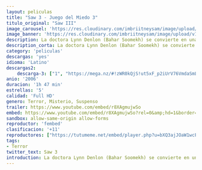 ```yaml
---
layout: peliculas
title: "Saw 3 - Juego del Miedo 3"
titulo_original: "Saw III"
image_carousel: 'https://res.cloudinary.com/imbriitneysam/image/upload/v1544141719/saw3-poster-min.jpg'
image_banner: 'https://res.cloudinary.com/imbriitneysam/image/upload/v1544141719/saw3-banner-min.jpg'
description: La doctora Lynn Denlon (Bahar Soomekh) se convierte en una de las piezas del más reciente juego del famoso asesino (Tobin Bell). Secuestrada y trasladada a una bodega abandonada, ella descubre a Jigsaw postrado en una cama y muriendo. La tarea de Lynn es mantener con vida al maniaco asesino el tiempo suficiente para que Jeff (Angus Macfadyen), la otra víctima, complete su propia tarea. Ambos ignoran que Jigsaw tiene planes mucho más grandes y mortales.
description_corta: La doctora Lynn Denlon (Bahar Soomekh) se convierte en una de las piezas del más reciente juego del famoso asesino (Tobin Bell). Secuestrada y trasladada a una bodega abandonada, ella descubre a Jigsaw postrado en una cama y muriendo. La...
category: 'peliculas'
descargas: 'yes'
idioma: 'Latino'
descargas2:
    descarga-3: ["1", "https://mega.nz/#!zWR0kQjS!ut5xF_p2iUrV76VmdaSmLgU8Xl5Qx1Uie7ObKZxcZSs", "https://www.google.com/s2/favicons?domain=mega.nz","Mega","https://res.cloudinary.com/imbriitneysam/image/upload/v1541473684/mexico.png", "Latino", "Full HD"]
anio: '2006'
duracion: '1h 47 min'
estrellas: '5'
calidad: 'Full HD'
genero: Terror, Misterio, Suspenso
trailer: https://www.youtube.com/embed/r8XAgmujwSo
embed: https://www.youtube.com/embed/r8XAgmujwSo?rel=0&amp;hd=1&border=0&wmode=opaque&enablejsapi=1&modestbranding=1&controls=1&showinfo=1
sandbox: allow-same-origin allow-forms
reproductor: 'fembed'
clasificacion: '+11'
reproductores: ["https://tutumeme.net/embed/player.php?u=bXQ3ajJOaW1wcFRGcEs2VW5XRGExTlRPMytmUnc3bHVwcWhoenVIUjI5SHF5TlNwc0taaG1jN2gwZHZSNTlIRHVhV2tZWitkNUtDVDNOL1ZvYW1rYjJoaW1xWT0"]
tags:
- Terror
twitter_text: Saw 3
introduction: La doctora Lynn Denlon (Bahar Soomekh) se convierte en una de las piezas del más reciente juego del famoso asesino (Tobin Bell). Secuestrada y trasladada a una bodega abandonada, ella descubre a Jigsaw postrado en una cama y muriendo. La..
---
```



 







